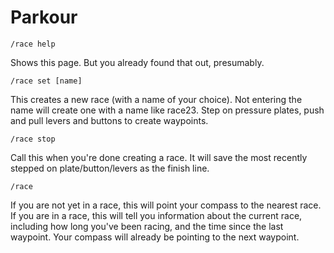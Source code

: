 # Parkour

```
/race help
```

Shows this page. But you already found that out, presumably.

```
/race set [name]
```

This creates a new race (with a name of your choice). Not entering the name will create
one with a name like race23. Step on pressure plates, push and pull levers and buttons
to create waypoints.

```
/race stop
```

Call this when you're done creating a race. It will save the most recently stepped on plate/button/levers
as the finish line.

```
/race
```

If you are not yet in a race, this will point your compass to the nearest race.  
If you are in a race, this will tell you information about the current race, including 
how long you've been racing, and the time since the last waypoint. Your compass will 
already be pointing to the next waypoint.
